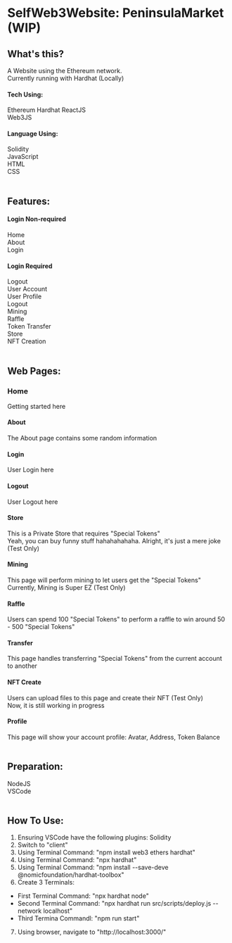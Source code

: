 # SelfWeb3Website: PeninsulaMarket (WIP)

## What's this?
A Website using the Ethereum network. <br />
Currently running with Hardhat (Locally) <br />

#### Tech Using:
Ethereum Hardhat
ReactJS <br />
Web3JS <br />

#### Language Using:
Solidity <br />
JavaScript <br />
HTML <br />
CSS <br />
<br />




## Features:
#### Login Non-required
Home <br />
About <br />
Login <br />

#### Login Required
Logout <br />
User Account <br />
User Profile <br />
Logout <br />
Mining <br />
Raffle <br />
Token Transfer <br />
Store <br />
NFT Creation <br />
<br />




## Web Pages:
### Home
Getting started here
<br />

#### About
The About page contains some random information
<br />

#### Login
User Login here
<br />

#### Logout
User Logout here
<br />

#### Store
This is a Private Store that requires "Special Tokens" <br />
Yeah, you can buy funny stuff hahahahahaha. Alright, it's just a mere joke (Test Only)
<br />

#### Mining
This page will perform mining to let users get the "Special Tokens" <br />
Currently, Mining is Super EZ (Test Only)
<br />

#### Raffle
Users can spend 100 "Special Tokens" to perform a raffle to win around 50 - 500 "Special Tokens"
<br />

#### Transfer
This page handles transferring "Special Tokens" from the current account to another
<br />

#### NFT Create
Users can upload files to this page and create their NFT (Test Only) <br />
Now, it is still working in progress
<br />

#### Profile
This page will show your account profile: Avatar, Address, Token Balance
<br />
<br />




## Preparation:
NodeJS <br />
VSCode <br />
<br />




## How To Use:
1. Ensuring VSCode have the following plugins: Solidity
2. Switch to "client"
3. Using Terminal Command: "npm install web3 ethers hardhat"
4. Using Terminal Command: "npx hardhat"
5. Using Terminal Command: "npm install --save-deve @nomicfoundation/hardhat-toolbox"
6. Create 3 Terminals:
- First Terminal Command: "npx hardhat node"
- Second Terminal Command: "npx hardhat run src/scripts/deploy.js --network localhost"
- Third Termina Commandl: "npm run start"
7. Using browser, navigate to "http://localhost:3000/"
